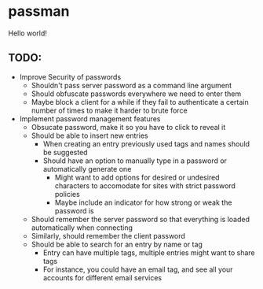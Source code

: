 # passman

Hello world!

## TODO:

* Improve Security of passwords
    * Shouldn't pass server password as a command line argument
    * Should obfuscate passwords everywhere we need to enter them
    * Maybe block a client for a while if they fail to authenticate a certain number of times to make it harder to brute force
* Implement password management features
    * Obsucate password, make it so you have to click to reveal it
    * Should be able to insert new entries
        * When creating an entry previously used tags and names should be suggested
        * Should have an option to manually type in a password or automatically generate one
            * Might want to add options for desired or undesired characters to accomodate for sites with strict password policies
            * Maybe include an indicator for how strong or weak the password is
    * Should remember the server password so that everything is loaded automatically when connecting
    * Similarly, should remember the client password
    * Should be able to search for an entry by name or tag
        * Entry can have multiple tags, multiple entries might want to share tags
        * For instance, you could have an email tag, and see all your accounts for different email services
